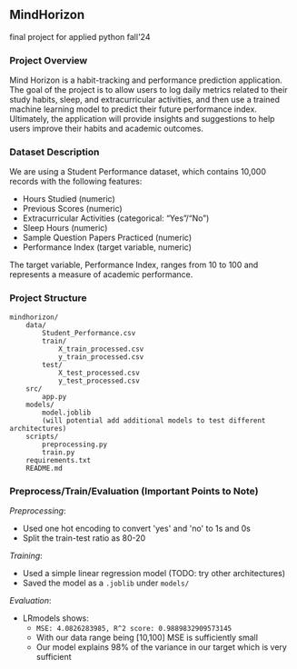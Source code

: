 ## MindHorizon 
final project for applied python fall'24

### Project Overview

Mind Horizon is a habit-tracking and performance prediction application. The goal of the project is to allow users to log daily metrics related to their study habits, sleep, and extracurricular activities, and then use a trained machine learning model to predict their future performance index. Ultimately, the application will provide insights and suggestions to help users improve their habits and academic outcomes.

### Dataset Description

We are using a Student Performance dataset, which contains 10,000 records with the following features:
- Hours Studied (numeric)
- Previous Scores (numeric)
- Extracurricular Activities (categorical: “Yes”/“No”)
- Sleep Hours (numeric)
- Sample Question Papers Practiced (numeric)
- Performance Index (target variable, numeric)

The target variable, Performance Index, ranges from 10 to 100 and represents a measure of academic performance.

### Project Structure
```
mindhorizon/
    data/
        Student_Performance.csv
        train/
            X_train_processed.csv
            y_train_processed.csv
        test/
            X_test_processed.csv
            y_test_processed.csv
    src/
        app.py
    models/
        model.joblib
        (will potential add additional models to test different architectures)
    scripts/
        preprocessing.py
        train.py
    requirements.txt
    README.md
```

### Preprocess/Train/Evaluation (Important Points to Note)

*Preprocessing*:
- Used one hot encoding to convert 'yes' and 'no' to 1s and 0s
- Split the train-test ratio as 80-20

*Training*:
- Used a simple linear regression model (TODO: try other architectures)
- Saved the model as a `.joblib` under `models/`

*Evaluation*:
- LRmodels shows:
    - `MSE: 4.0826283985, R^2 score: 0.9889832909573145`
    - With our data range being [10,100] MSE is sufficiently small
    - Our model explains 98% of the variance in our target which is very sufficient
